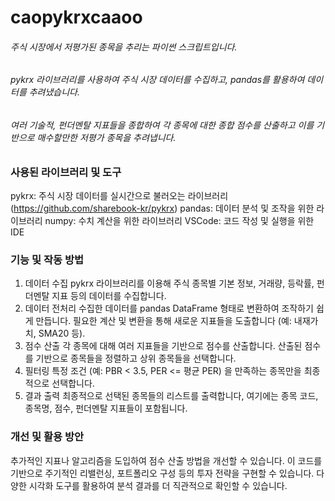# caopykrxcaaoo
###### 주식 시장에서 저평가된 종목을 추리는 파이썬 스크립트입니다.
###### pykrx 라이브러리를 사용하여 주식 시장 데이터를 수집하고, pandas를 활용하여 데이터를 추려냈습니다.
###### 여러 기술적, 펀더멘탈 지표들을 종합하여 각 종목에 대한 종합 점수를 산출하고 이를 기반으로 매수할만한 저평가 종목을 추려냅니다.



### 사용된 라이브러리 및 도구
pykrx: 주식 시장 데이터를 실시간으로 불러오는 라이브러리 (https://github.com/sharebook-kr/pykrx)
pandas: 데이터 분석 및 조작을 위한 라이브러리
numpy: 수치 계산을 위한 라이브러리
VSCode: 코드 작성 및 실행을 위한 IDE



### 기능 및 작동 방법

1. 데이터 수집
pykrx 라이브러리를 이용해 주식 종목별 기본 정보, 거래량, 등락률, 펀더멘탈 지표 등의 데이터를 수집합니다.
2. 데이터 전처리
수집한 데이터를 pandas DataFrame 형태로 변환하여 조작하기 쉽게 만듭니다.
필요한 계산 및 변환을 통해 새로운 지표들을 도출합니다 (예: 내재가치, SMA20 등).
3. 점수 산출
각 종목에 대해 여러 지표들을 기반으로 점수를 산출합니다.
산출된 점수를 기반으로 종목들을 정렬하고 상위 종목들을 선택합니다.
4. 필터링
특정 조건 (예: PBR < 3.5, PER <= 평균 PER) 을 만족하는 종목만을 최종적으로 선택합니다.
5. 결과 출력
최종적으로 선택된 종목들의 리스트를 출력합니다, 여기에는 종목 코드, 종목명, 점수, 펀더멘탈 지표들이 포함됩니다.



### 개선 및 활용 방안

추가적인 지표나 알고리즘을 도입하여 점수 산출 방법을 개선할 수 있습니다.
이 코드를 기반으로 주기적인 리밸런싱, 포트폴리오 구성 등의 투자 전략을 구현할 수 있습니다.
다양한 시각화 도구를 활용하여 분석 결과를 더 직관적으로 확인할 수 있습니다.
